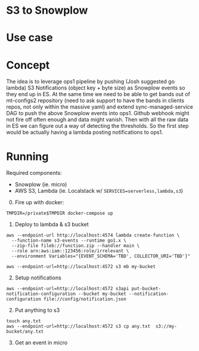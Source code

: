 S3 to Snowplow
==============

# Use case


# Concept
The idea is to leverage ops1 pipeline by pushing (Josh suggested go lambda) S3 Notifications (object key + byte size) as Snowplow events so they end up in ES.
At the same time we need to be able to get bands out of mt-configs2 repository (need to ask support to have the bands in clients repos, not only within the massive yaml) and extend sync-managed-service DAG to push the above Snowplow events into ops1. Github webhook might not fire off often enough and data might vanish.
Then with all the raw data in ES we can figure out a way of detecting the thresholds.
So the first step would be actually having a lambda posting notifications to ops1.

# Running
Required components:
- Snowplow (ie. micro)
- AWS S3, Lambda (ie. Localstack w/ `SERVICES=serverless,lambda,s3`)

0. Fire up with docker: 
```
TMPDIR=/private$TMPDIR docker-compose up
```
1. Deploy to lambda & s3 bucket
```
aws --endpoint-url http://localhost:4574 lambda create-function \
  --function-name s3-events --runtime go1.x \
  --zip-file fileb://function.zip --handler main \
  --role arn:aws:iam::123456:role/irrelevant \
  --environment Variables="{EVENT_SCHEMA='TBD', COLLECTOR_URI='TBD'}"

aws --endpoint-url=http://localhost:4572 s3 mb my-bucket
```
2. Setup notifications
```
aws --endpoint-url=http://localhost:4572 s3api put-bucket-notification-configuration --bucket my-bucket --notification-configuration file://config/notification.json
```
2. Put anything to s3
```
touch any.txt
aws --endpoint-url=http://localhost:4572 s3 cp any.txt  s3://my-bucket/any.txt
```
3. Get an event in micro

